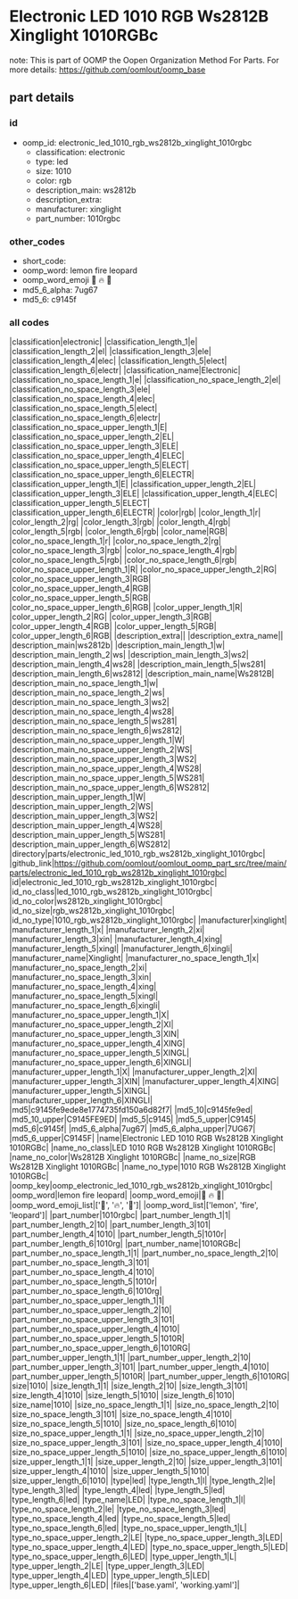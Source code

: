 # Electronic LED 1010 RGB Ws2812B Xinglight 1010RGBc  

note: This is part of OOMP the Oopen Organization Method For Parts. For more details: https://github.com/oomlout/oomp_base

##  part details





### id
* oomp_id: electronic_led_1010_rgb_ws2812b_xinglight_1010rgbc
  * classification: electronic
  * type: led
  * size: 1010
  * color: rgb
  * description_main: ws2812b
  * description_extra: 
  * manufacturer: xinglight
  * part_number: 1010rgbc

### other_codes
* short_code: 
* oomp_word: lemon fire leopard
* oomp_word_emoji :lemon: :fire: :leopard:
* md5_6_alpha: 7ug67
* md5_6: c9145f

### all codes 
|classification|electronic|
|classification_length_1|e|
|classification_length_2|el|
|classification_length_3|ele|
|classification_length_4|elec|
|classification_length_5|elect|
|classification_length_6|electr|
|classification_name|Electronic|
|classification_no_space_length_1|e|
|classification_no_space_length_2|el|
|classification_no_space_length_3|ele|
|classification_no_space_length_4|elec|
|classification_no_space_length_5|elect|
|classification_no_space_length_6|electr|
|classification_no_space_upper_length_1|E|
|classification_no_space_upper_length_2|EL|
|classification_no_space_upper_length_3|ELE|
|classification_no_space_upper_length_4|ELEC|
|classification_no_space_upper_length_5|ELECT|
|classification_no_space_upper_length_6|ELECTR|
|classification_upper_length_1|E|
|classification_upper_length_2|EL|
|classification_upper_length_3|ELE|
|classification_upper_length_4|ELEC|
|classification_upper_length_5|ELECT|
|classification_upper_length_6|ELECTR|
|color|rgb|
|color_length_1|r|
|color_length_2|rg|
|color_length_3|rgb|
|color_length_4|rgb|
|color_length_5|rgb|
|color_length_6|rgb|
|color_name|RGB|
|color_no_space_length_1|r|
|color_no_space_length_2|rg|
|color_no_space_length_3|rgb|
|color_no_space_length_4|rgb|
|color_no_space_length_5|rgb|
|color_no_space_length_6|rgb|
|color_no_space_upper_length_1|R|
|color_no_space_upper_length_2|RG|
|color_no_space_upper_length_3|RGB|
|color_no_space_upper_length_4|RGB|
|color_no_space_upper_length_5|RGB|
|color_no_space_upper_length_6|RGB|
|color_upper_length_1|R|
|color_upper_length_2|RG|
|color_upper_length_3|RGB|
|color_upper_length_4|RGB|
|color_upper_length_5|RGB|
|color_upper_length_6|RGB|
|description_extra||
|description_extra_name||
|description_main|ws2812b|
|description_main_length_1|w|
|description_main_length_2|ws|
|description_main_length_3|ws2|
|description_main_length_4|ws28|
|description_main_length_5|ws281|
|description_main_length_6|ws2812|
|description_main_name|Ws2812B|
|description_main_no_space_length_1|w|
|description_main_no_space_length_2|ws|
|description_main_no_space_length_3|ws2|
|description_main_no_space_length_4|ws28|
|description_main_no_space_length_5|ws281|
|description_main_no_space_length_6|ws2812|
|description_main_no_space_upper_length_1|W|
|description_main_no_space_upper_length_2|WS|
|description_main_no_space_upper_length_3|WS2|
|description_main_no_space_upper_length_4|WS28|
|description_main_no_space_upper_length_5|WS281|
|description_main_no_space_upper_length_6|WS2812|
|description_main_upper_length_1|W|
|description_main_upper_length_2|WS|
|description_main_upper_length_3|WS2|
|description_main_upper_length_4|WS28|
|description_main_upper_length_5|WS281|
|description_main_upper_length_6|WS2812|
|directory|parts/electronic_led_1010_rgb_ws2812b_xinglight_1010rgbc|
|github_link|https://github.com/oomlout/oomlout_oomp_part_src/tree/main/parts/electronic_led_1010_rgb_ws2812b_xinglight_1010rgbc|
|id|electronic_led_1010_rgb_ws2812b_xinglight_1010rgbc|
|id_no_class|led_1010_rgb_ws2812b_xinglight_1010rgbc|
|id_no_color|ws2812b_xinglight_1010rgbc|
|id_no_size|rgb_ws2812b_xinglight_1010rgbc|
|id_no_type|1010_rgb_ws2812b_xinglight_1010rgbc|
|manufacturer|xinglight|
|manufacturer_length_1|x|
|manufacturer_length_2|xi|
|manufacturer_length_3|xin|
|manufacturer_length_4|xing|
|manufacturer_length_5|xingl|
|manufacturer_length_6|xingli|
|manufacturer_name|Xinglight|
|manufacturer_no_space_length_1|x|
|manufacturer_no_space_length_2|xi|
|manufacturer_no_space_length_3|xin|
|manufacturer_no_space_length_4|xing|
|manufacturer_no_space_length_5|xingl|
|manufacturer_no_space_length_6|xingli|
|manufacturer_no_space_upper_length_1|X|
|manufacturer_no_space_upper_length_2|XI|
|manufacturer_no_space_upper_length_3|XIN|
|manufacturer_no_space_upper_length_4|XING|
|manufacturer_no_space_upper_length_5|XINGL|
|manufacturer_no_space_upper_length_6|XINGLI|
|manufacturer_upper_length_1|X|
|manufacturer_upper_length_2|XI|
|manufacturer_upper_length_3|XIN|
|manufacturer_upper_length_4|XING|
|manufacturer_upper_length_5|XINGL|
|manufacturer_upper_length_6|XINGLI|
|md5|c9145fe9ede8e1774735fd150a6d82f7|
|md5_10|c9145fe9ed|
|md5_10_upper|C9145FE9ED|
|md5_5|c9145|
|md5_5_upper|C9145|
|md5_6|c9145f|
|md5_6_alpha|7ug67|
|md5_6_alpha_upper|7UG67|
|md5_6_upper|C9145F|
|name|Electronic LED 1010 RGB Ws2812B Xinglight 1010RGBc|
|name_no_class|LED 1010 RGB Ws2812B Xinglight 1010RGBc|
|name_no_color|Ws2812B Xinglight 1010RGBc|
|name_no_size|RGB Ws2812B Xinglight 1010RGBc|
|name_no_type|1010 RGB Ws2812B Xinglight 1010RGBc|
|oomp_key|oomp_electronic_led_1010_rgb_ws2812b_xinglight_1010rgbc|
|oomp_word|lemon fire leopard|
|oomp_word_emoji|:lemon: :fire: :leopard:|
|oomp_word_emoji_list|[':lemon:', ':fire:', ':leopard:']|
|oomp_word_list|['lemon', 'fire', 'leopard']|
|part_number|1010rgbc|
|part_number_length_1|1|
|part_number_length_2|10|
|part_number_length_3|101|
|part_number_length_4|1010|
|part_number_length_5|1010r|
|part_number_length_6|1010rg|
|part_number_name|1010RGBc|
|part_number_no_space_length_1|1|
|part_number_no_space_length_2|10|
|part_number_no_space_length_3|101|
|part_number_no_space_length_4|1010|
|part_number_no_space_length_5|1010r|
|part_number_no_space_length_6|1010rg|
|part_number_no_space_upper_length_1|1|
|part_number_no_space_upper_length_2|10|
|part_number_no_space_upper_length_3|101|
|part_number_no_space_upper_length_4|1010|
|part_number_no_space_upper_length_5|1010R|
|part_number_no_space_upper_length_6|1010RG|
|part_number_upper_length_1|1|
|part_number_upper_length_2|10|
|part_number_upper_length_3|101|
|part_number_upper_length_4|1010|
|part_number_upper_length_5|1010R|
|part_number_upper_length_6|1010RG|
|size|1010|
|size_length_1|1|
|size_length_2|10|
|size_length_3|101|
|size_length_4|1010|
|size_length_5|1010|
|size_length_6|1010|
|size_name|1010|
|size_no_space_length_1|1|
|size_no_space_length_2|10|
|size_no_space_length_3|101|
|size_no_space_length_4|1010|
|size_no_space_length_5|1010|
|size_no_space_length_6|1010|
|size_no_space_upper_length_1|1|
|size_no_space_upper_length_2|10|
|size_no_space_upper_length_3|101|
|size_no_space_upper_length_4|1010|
|size_no_space_upper_length_5|1010|
|size_no_space_upper_length_6|1010|
|size_upper_length_1|1|
|size_upper_length_2|10|
|size_upper_length_3|101|
|size_upper_length_4|1010|
|size_upper_length_5|1010|
|size_upper_length_6|1010|
|type|led|
|type_length_1|l|
|type_length_2|le|
|type_length_3|led|
|type_length_4|led|
|type_length_5|led|
|type_length_6|led|
|type_name|LED|
|type_no_space_length_1|l|
|type_no_space_length_2|le|
|type_no_space_length_3|led|
|type_no_space_length_4|led|
|type_no_space_length_5|led|
|type_no_space_length_6|led|
|type_no_space_upper_length_1|L|
|type_no_space_upper_length_2|LE|
|type_no_space_upper_length_3|LED|
|type_no_space_upper_length_4|LED|
|type_no_space_upper_length_5|LED|
|type_no_space_upper_length_6|LED|
|type_upper_length_1|L|
|type_upper_length_2|LE|
|type_upper_length_3|LED|
|type_upper_length_4|LED|
|type_upper_length_5|LED|
|type_upper_length_6|LED|
|files|['base.yaml', 'working.yaml']|
